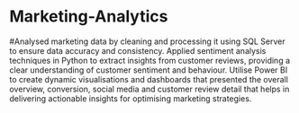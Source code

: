 # Marketing-Analytics
#Analysed marketing data by cleaning and processing it using SQL Server to ensure data accuracy and consistency. Applied sentiment analysis techniques in Python to extract insights from customer reviews, providing a clear understanding of customer sentiment and behaviour. Utilise Power BI to create dynamic visualisations and dashboards that presented the overall overview, conversion, social media and customer review detail that helps in delivering actionable insights for optimising marketing strategies.
